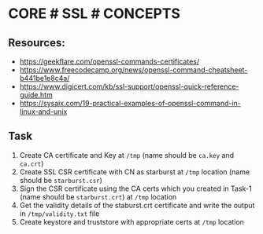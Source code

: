 # CORE # SSL # CONCEPTS

## Resources:
* https://geekflare.com/openssl-commands-certificates/
* https://www.freecodecamp.org/news/openssl-command-cheatsheet-b441be1e8c4a/
* https://www.digicert.com/kb/ssl-support/openssl-quick-reference-guide.htm
* https://sysaix.com/19-practical-examples-of-openssl-command-in-linux-and-unix

## Task

1. Create CA certificate and Key at `/tmp` (name should be `ca.key` and `ca.crt`)
2. Create SSL CSR certificate with CN as starburst at `/tmp` location (name should be `starburst.csr`)
3. Sign the CSR certificate using the CA certs which you created in Task-1 (name should be `starburst.crt`) at `/tmp` location
3. Get the validity details of the staburst.crt certificate and write the output in `/tmp/validity.txt` file 
4. Create keystore and truststore with appropriate certs at `/tmp` location 
 

